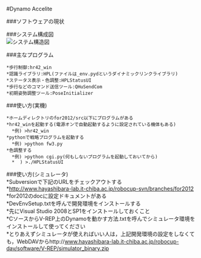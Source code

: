 #Dynamo Accelite  

###ソフトウェアの現状  

###システム構成図  
![システム構造図](https://06a1993a-a-62cb3a1a-s-sites.googlegroups.com/site/citbrainsi/sekkeisiryou/dynamo-accelite/accelite_system.png?attachauth=ANoY7crtsnk6VeHLTraT8Eqkqdq6LCqFDofmB1rQEvj6BtOxNad3BZwkuaZFmQX5nHn41nsM5aAzAcz_ihocqPMh_6Md1u8l_zlSfmk9ZlztOcjhVo34yvLjNegM8ZmRJk-wgEfrBrJ8jGEEvHU2_Sib1BA2tIQKJJ3ZLBE7TCVC0hqa_L3ZDqzJEe2jwJ5TualEtFBkCcsD_t1u1T3o0pa62UJX_zuKtjcEC9FsQorwER4kOZ7-A1fWL6tEuimJ2ztIsY37Vh92&attredirects=0)  

###主なプログラム  
    
    *歩行制御:hr42_win  
    *認識ライブラリ:HPL(ファイルは_env.pydというダイナミックリンクライブラリ)  
    *ステータス表示・色調整:HPLStatusUI  
    *歩行などのコマンド送信ツール:QHuSendCom  
    *初期姿勢調整ツール:PoseInitializer  
  
###使い方(実機)  

    *ホームディレクトリのfor2012/src以下にプログラムがある  
    *hr42_winを起動する(電源オンで自動起動するように設定されている機体もある)  
      *例) >hr42_win  
    *pythonで戦略プログラムを起動する  
      *例) >python fw3.py  
    *色調整する  
      *例) >python cgi.py(何もしないプログラムを起動しておいてから)  
      *  ) >./HPLStatusUI  
    
###使い方(シミュレータ)  
    *Subversionで下記のURLをチェックアウトする  
      *http://www.hayashibara-lab.it-chiba.ac.jp/robocup-svn/branches/for2012  
    *for2012のdocに設定ドキュメントがある  
      *DevEnvSetup.txtを呼んで開発環境をインストールする  
        *先にVisual Studio 2008とSP1をインストールしておくこと  
      *CソースからV-REP上のDynamoを動かす方法.txtを呼んでシミュレータ環境をインストールして使ってください  
    *とりあえずシミュレータが使えればいい人は，上記開発環境の設定をしなくても，WebDAVからhttp://www.hayashibara-lab.it-chiba.ac.jp/robocup-dav/software/V-REP/simulator_binary.zip  
  
